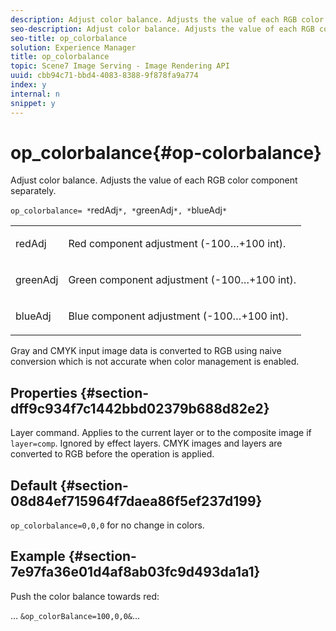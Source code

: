 ```yaml
---
description: Adjust color balance. Adjusts the value of each RGB color component separately.
seo-description: Adjust color balance. Adjusts the value of each RGB color component separately.
seo-title: op_colorbalance
solution: Experience Manager
title: op_colorbalance
topic: Scene7 Image Serving - Image Rendering API
uuid: cbb94c71-bbd4-4083-8388-9f878fa9a774
index: y
internal: n
snippet: y
---
```


# op_colorbalance{#op-colorbalance}

Adjust color balance. Adjusts the value of each RGB color component separately.

 `op_colorbalance= *`redAdj`*, *`greenAdj`*, *`blueAdj`*`

<table id="simpletable_BBDAA6FE9A0E48E3BD8304BDED776713"> 
 <tr class="strow"> 
  <td class="stentry"> <p><span class="varname"> redAdj</span> </p></td> 
  <td class="stentry"> <p>Red component adjustment (-100…+100 int). </p></td> 
 </tr> 
 <tr class="strow"> 
  <td class="stentry"> <p><span class="varname"> greenAdj</span> </p></td> 
  <td class="stentry"> <p>Green component adjustment (-100…+100 int). </p></td> 
 </tr> 
 <tr class="strow"> 
  <td class="stentry"> <p><span class="varname"> blueAdj</span> </p></td> 
  <td class="stentry"> <p>Blue component adjustment (-100…+100 int). </p></td> 
 </tr> 
</table>

Gray and CMYK input image data is converted to RGB using naive conversion which is not accurate when color management is enabled.

## Properties {#section-dff9c934f7c1442bbd02379b688d82e2}

Layer command. Applies to the current layer or to the composite image if `layer=comp`. Ignored by effect layers. CMYK images and layers are converted to RGB before the operation is applied.

## Default {#section-08d84ef715964f7daea86f5ef237d199}

`op_colorbalance=0,0,0` for no change in colors.

## Example {#section-7e97fa36e01d4af8ab03fc9d493da1a1}

Push the color balance towards red:

… `&op_colorBalance=100,0,0&`… 
